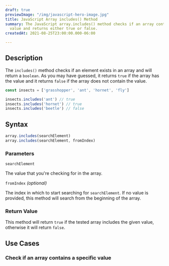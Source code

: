 ```yaml
---
draft: true
previewImage: "/img/javascript-hero-image.jpg"
title: JavaScript Array includes() Method
summary: The JavaScript array.includes() method checks if an array contains a given
  value and returns either true or false.
createdAt: 2021-08-25T23:00:00.000-06:00

---
```

## Description

The `includes()` method checks if an element exists in an array and will return a `boolean`. As you may have guessed, it returns `true` if the array has the value and it returns `false` if the array does not contain the value.

```js
const insects = ['grasshopper', 'ant', 'hornet', 'fly']

insects.includes('ant') // true
insects.includes('hornet') // true
insects.includes('beetle') // false
```

## Syntax

```js
array.includes(searchElement)
array.includes(searchElement, fromIndex)
```

### Parameters

`searchElement`

The value that you're checking for in the array.

`fromIndex` _(optional)_

The index in which to start searching for `searchElement`. If no value is provided, this method will search from the beginning of the array.

### Return Value

This method will return `true` if the tested array includes the given value, otherwise it will return `false`.

## Use Cases

### Check if an array contains a specific value